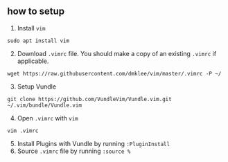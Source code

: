## how to setup
1. Install `vim`
```
sudo apt install vim
```
2. Download `.vimrc` file.  You should make a copy of an existing `.vimrc` if applicable.
```
wget https://raw.githubusercontent.com/dmklee/vim/master/.vimrc -P ~/
```
3. Setup Vundle
```
git clone https://github.com/VundleVim/Vundle.vim.git ~/.vim/bundle/Vundle.vim
```
4. Open `.vimrc` with `vim`
```
vim .vimrc
```
5. Install Plugins with Vundle by running `:PluginInstall`
6. Source `.vimrc` file by running `:source %`

